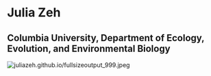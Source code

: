 # Julia Zeh
## Columbia University, Department of Ecology, Evolution, and Environmental Biology
![juliazeh.github.io/fullsizeoutput_999.jpeg](juliazeh.github.io/fullsizeoutput_999.jpeg)
